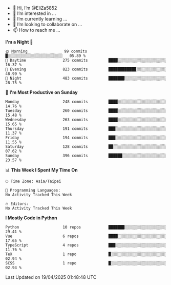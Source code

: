 - 👋 Hi, I’m @EliZa5852
- 👀 I’m interested in ...
- 🌱 I’m currently learning ...
- 💞️ I’m looking to collaborate on ...
- 📫 How to reach me ...

<!--START_SECTION:waka-->
**I'm a Night 🦉** 

```text
🌞 Morning                99 commits          █░░░░░░░░░░░░░░░░░░░░░░░░   05.89 % 
🌆 Daytime                275 commits         ████░░░░░░░░░░░░░░░░░░░░░   16.37 % 
🌃 Evening                823 commits         ████████████░░░░░░░░░░░░░   48.99 % 
🌙 Night                  483 commits         ███████░░░░░░░░░░░░░░░░░░   28.75 % 
```
📅 **I'm Most Productive on Sunday** 

```text
Monday                   248 commits         ████░░░░░░░░░░░░░░░░░░░░░   14.76 % 
Tuesday                  260 commits         ████░░░░░░░░░░░░░░░░░░░░░   15.48 % 
Wednesday                263 commits         ████░░░░░░░░░░░░░░░░░░░░░   15.65 % 
Thursday                 191 commits         ███░░░░░░░░░░░░░░░░░░░░░░   11.37 % 
Friday                   194 commits         ███░░░░░░░░░░░░░░░░░░░░░░   11.55 % 
Saturday                 128 commits         ██░░░░░░░░░░░░░░░░░░░░░░░   07.62 % 
Sunday                   396 commits         ██████░░░░░░░░░░░░░░░░░░░   23.57 % 
```


📊 **This Week I Spent My Time On** 

```text
🕑︎ Time Zone: Asia/Taipei

💬 Programming Languages: 
No Activity Tracked This Week

🔥 Editors: 
No Activity Tracked This Week
```

**I Mostly Code in Python** 

```text
Python                   10 repos            ███████░░░░░░░░░░░░░░░░░░   29.41 % 
Vue                      6 repos             ████░░░░░░░░░░░░░░░░░░░░░   17.65 % 
TypeScript               4 repos             ███░░░░░░░░░░░░░░░░░░░░░░   11.76 % 
TeX                      1 repo              █░░░░░░░░░░░░░░░░░░░░░░░░   02.94 % 
SCSS                     1 repo              █░░░░░░░░░░░░░░░░░░░░░░░░   02.94 % 
```




 Last Updated on 19/04/2025 01:48:48 UTC
<!--END_SECTION:waka-->
